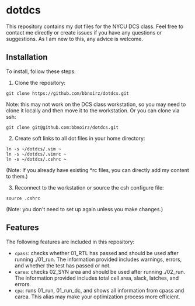 # dotdcs
This repository contains my dot files for the NYCU DCS class. Feel free to contact me directly or create issues if you have any questions or suggestions. As I am new to this, any advice is welcome.

## Installation
To install, follow these steps:
1. Clone the repository:
```
git clone https://github.com/bbnoirz/dotdcs.git
```
Note: this may not work on the DCS class workstation, so you may need to clone it locally and then move it to the workstation. Or you can clone via ssh:
```
git clone git@github.com:bbnoirz/dotdcs.git
```

2. Create soft links to all dot files in your home directory:
```
ln -s ~/dotdcs/.vim ~
ln -s ~/dotdcs/.vimrc ~
ln -s ~/dotdcs/.cshrc ~
```
(Note: If you already have existing *rc files, you can directly add my content to them.)

3. Reconnect to the workstation or source the csh configure file:
```
source .cshrc
```
(Note: you don't need to set up again unless you make changes.)


## Features
The following features are included in this repository:
- `cpass`: checks whether 01_RTL has passed and should be used after running ./01_run. The information provided includes warnings, errors, and whether the test has passed or not.
- `carea`: checks 02_SYN area and should be used after running ./02_run. The information provided includes total cell area, slack, latches, and errors.
- `cpa`: runs 01_run, 01_run_dc, and shows all information from cpass and carea. This alias may make your optimization process more efficient.
